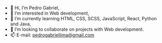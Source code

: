 - 👋 Hi, I’m Pedro Gabriel,
- 👀 I’m interested in Web development,
- 🌱 I’m currently learning HTML, CSS, SCSS, JavaScript, React, Python and Java, 
- 💞️ I’m looking to collaborate on projects with Web development.
- 📫 E-mail: pedrogabriellima@gmail.com

<!---
pedrogles/pedrogles is a ✨ special ✨ repository because its `README.md` (this file) appears on your GitHub profile.
You can click the Preview link to take a look at your changes.
--->
